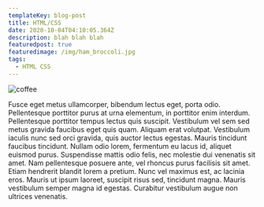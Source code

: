 ```yaml
---
templateKey: blog-post
title: HTML/CSS
date: 2020-10-04T04:10:05.364Z
description: blah blah blah
featuredpost: true
featuredimage: /img/ham_broccoli.jpg
tags:
  - HTML CSS
---
```

![coffee](/img/chemex.jpg "Coffee thingy")

Fusce eget metus ullamcorper, bibendum lectus eget, porta odio. Pellentesque porttitor purus at urna elementum, in porttitor enim interdum. Pellentesque porttitor tempus lectus quis suscipit. Vestibulum vel sem sed metus gravida faucibus eget quis quam. Aliquam erat volutpat. Vestibulum iaculis nunc sed orci gravida, quis auctor lectus egestas. Mauris tincidunt faucibus tincidunt. Nullam odio lorem, fermentum eu lacus id, aliquet euismod purus. Suspendisse mattis odio felis, nec molestie dui venenatis sit amet. Nam pellentesque posuere ante, vel rhoncus purus facilisis sit amet. Etiam hendrerit blandit lorem a pretium. Nunc vel maximus est, ac lacinia eros. Mauris ut ipsum laoreet, suscipit risus sed, tincidunt magna. Mauris vestibulum semper magna id egestas. Curabitur vestibulum augue non ultrices venenatis.